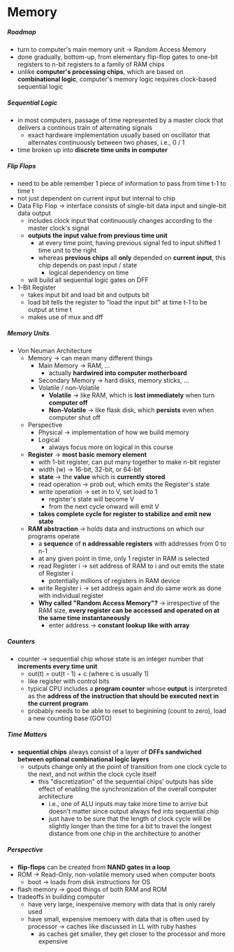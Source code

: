 # Memory

##### Roadmap
* turn to computer's main memory unit -> Random Access Memory
* done gradually, bottom-up, from elementary flip-flop gates to one-bit registers to n-bit registers to a family of RAM chips
* unlike **computer's processing chips**, which are based on **combinational logic**, computer's memory logic requires clock-based sequential logic

##### Sequential Logic
* in most computers, passage of time represented by a master clock that delivers a continous train of alternating signals
  * exact hardware implementation usually based on oscillator that alternates continuously between two phases, i.e., 0 / 1
* time broken up into **discrete time units in computer**

##### Flip Flops
* need to be able remember 1 piece of information to pass from time t-1 to time t
* not just dependent on current input but internal to chip
* Data Flip Flop -> interface consists of single-bit data input and single-bit data output
  * includes clock input that continuously changes according to the master clock's signal
  * **outputs the input value from previous time unit**
    * at every time point, having previous signal fed to input shifted 1 time unit to the right
    * whereas **previous chips** all **only** depended on **current input**, this chip depends on past input / state
      * logical dependency on time
  * will build all sequential logic gates on DFF
* 1-Bit Register
  * takes input bit and load bit and outputs bit
  * load bit tells the register to "load the input bit" at time t-1 to be output at time t
  * makes use of mux and dff

##### Memory Units
* Von Neuman Architecture
  * Memory -> can mean many different things
    * Main Memory -> RAM, ...
      * actually **hardwired into computer motherboard**
    * Secondary Memory -> hard disks, memory sticks, ...
    * Volatile / non-Volatile
      * **Volatile** -> like RAM, which is **lost immediately** when turn **computer off**
      * **Non-Volatile** -> like flask disk, which **persists** even when computer shut off
  * Perspective
    * Physical -> implementation of how we build memory
    * Logical
      * always focus more on logical in this course
  * **Register** -> **most basic memory element**
    * with 1-bit register, can put many together to make n-bit register
    * width (w) -> 16-bit, 32-bit, or 64-bit
    * **state** -> the **value** which is **currently stored**
    * read operation -> prob out, which emits the Register's state
    * write operation -> set in to V, set load to 1
      * register's state will become V
      * from the next cycle onward will emit V
    * **takes complete cycle for register to stabilize and emit new state**
  * **RAM abstraction** -> holds data and instructions on which our programs operate
    * a **sequence** of **n addressable registers** with addresses from 0 to n-1
    * at any given point in time, only 1 register in RAM is selected
    * read Register i -> set address of RAM to i and out emits the state of Register i
      * potentially millions of registers in RAM device
    * write Register i -> set address again and do same work as done with individual register
    * **Why called "Random Access Memory"?** -> irrespective of the RAM size, **every register can be accessed and operated on at the same time instantaneously**
      * enter address -> **constant lookup like with array**

##### Counters
* counter -> sequential chip whose state is an integer number that **increments every time unit**
  * out(t) = out(t - 1) + c (where c is usually 1)
  * like register with control bits
  * typical CPU includes a **program counter** whose **output** is interpreted as the **address of the instruction that should be executed next in the current program**
  * probably needs to be able to reset to beginining (count to zero), load a new counting base (GOTO)

##### Time Matters
* **sequential chips** always consist of a layer of **DFFs sandwiched between optional combinational logic layers**
  * outputs change only at the point of transition from one clock cycle to the next, and not within the clock cycle itself
    * this "discretization" of the sequential chips' outputs has side effect of enabling the synchronization of the overall computer architecture
      * i.e., one of ALU inputs may take more time to arrive but doesn't matter since output always fed into sequential chip
      * just have to be sure that the length of clock cycle will be slightly longer than the time for a bit to travel the longest distance from one chip in the architecture to another

##### Perspective
* **flip-flops** can be created from **NAND gates in a loop**
* ROM -> Read-Only, non-volatile memory used when computer boots
  * boot -> loads from disk instructions for OS
* flash memory -> good things of both RAM and ROM
* tradeoffs in building computer
  * have very large, inexpensive memory with data that is only rarely used
  * have small, expensive memoery with data that is often used by processor -> caches like discussed in LL with ruby hashes
    * as caches get smaller, they get closer to the processor and more expensive
